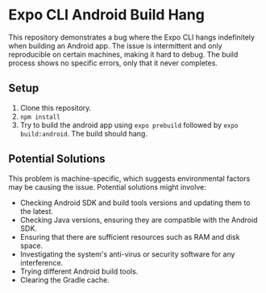 # Expo CLI Android Build Hang

This repository demonstrates a bug where the Expo CLI hangs indefinitely when building an Android app. The issue is intermittent and only reproducible on certain machines, making it hard to debug. The build process shows no specific errors, only that it never completes. 

## Setup

1. Clone this repository.
2. `npm install`
3. Try to build the android app using `expo prebuild` followed by `expo build:android`.  The build should hang.

## Potential Solutions

This problem is machine-specific, which suggests environmental factors may be causing the issue. Potential solutions might involve:
* Checking Android SDK and build tools versions and updating them to the latest.
* Checking Java versions, ensuring they are compatible with the Android SDK.
* Ensuring that there are sufficient resources such as RAM and disk space.
* Investigating the system's anti-virus or security software for any interference. 
* Trying different Android build tools.
* Clearing the Gradle cache.